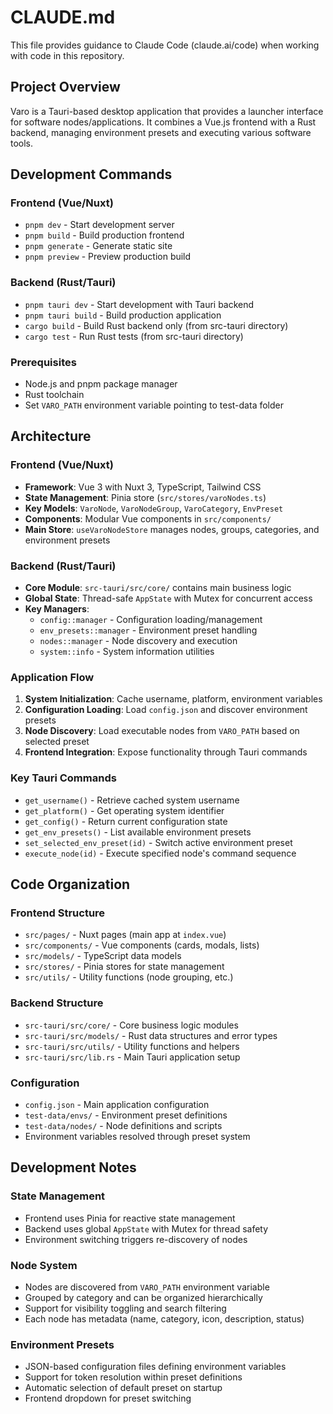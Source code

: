 # CLAUDE.md

This file provides guidance to Claude Code (claude.ai/code) when working with code in this repository.

## Project Overview

Varo is a Tauri-based desktop application that provides a launcher interface for software nodes/applications. It combines a Vue.js frontend with a Rust backend, managing environment presets and executing various software tools.

## Development Commands

### Frontend (Vue/Nuxt)
- `pnpm dev` - Start development server
- `pnpm build` - Build production frontend
- `pnpm generate` - Generate static site
- `pnpm preview` - Preview production build

### Backend (Rust/Tauri)
- `pnpm tauri dev` - Start development with Tauri backend
- `pnpm tauri build` - Build production application
- `cargo build` - Build Rust backend only (from src-tauri directory)
- `cargo test` - Run Rust tests (from src-tauri directory)

### Prerequisites
- Node.js and pnpm package manager
- Rust toolchain
- Set `VARO_PATH` environment variable pointing to test-data folder

## Architecture

### Frontend (Vue/Nuxt)
- **Framework**: Vue 3 with Nuxt 3, TypeScript, Tailwind CSS
- **State Management**: Pinia store (`src/stores/varoNodes.ts`)
- **Key Models**: `VaroNode`, `VaroNodeGroup`, `VaroCategory`, `EnvPreset`
- **Components**: Modular Vue components in `src/components/`
- **Main Store**: `useVaroNodeStore` manages nodes, groups, categories, and environment presets

### Backend (Rust/Tauri)
- **Core Module**: `src-tauri/src/core/` contains main business logic
- **Global State**: Thread-safe `AppState` with Mutex for concurrent access
- **Key Managers**: 
  - `config::manager` - Configuration loading/management
  - `env_presets::manager` - Environment preset handling
  - `nodes::manager` - Node discovery and execution
  - `system::info` - System information utilities

### Application Flow
1. **System Initialization**: Cache username, platform, environment variables
2. **Configuration Loading**: Load `config.json` and discover environment presets
3. **Node Discovery**: Load executable nodes from `VARO_PATH` based on selected preset
4. **Frontend Integration**: Expose functionality through Tauri commands

### Key Tauri Commands
- `get_username()` - Retrieve cached system username
- `get_platform()` - Get operating system identifier
- `get_config()` - Return current configuration state
- `get_env_presets()` - List available environment presets
- `set_selected_env_preset(id)` - Switch active environment preset
- `execute_node(id)` - Execute specified node's command sequence

## Code Organization

### Frontend Structure
- `src/pages/` - Nuxt pages (main app at `index.vue`)
- `src/components/` - Vue components (cards, modals, lists)
- `src/models/` - TypeScript data models
- `src/stores/` - Pinia stores for state management
- `src/utils/` - Utility functions (node grouping, etc.)

### Backend Structure
- `src-tauri/src/core/` - Core business logic modules
- `src-tauri/src/models/` - Rust data structures and error types
- `src-tauri/src/utils/` - Utility functions and helpers
- `src-tauri/src/lib.rs` - Main Tauri application setup

### Configuration
- `config.json` - Main application configuration
- `test-data/envs/` - Environment preset definitions
- `test-data/nodes/` - Node definitions and scripts
- Environment variables resolved through preset system

## Development Notes

### State Management
- Frontend uses Pinia for reactive state management
- Backend uses global `AppState` with Mutex for thread safety
- Environment switching triggers re-discovery of nodes

### Node System
- Nodes are discovered from `VARO_PATH` environment variable
- Grouped by category and can be organized hierarchically
- Support for visibility toggling and search filtering
- Each node has metadata (name, category, icon, description, status)

### Environment Presets
- JSON-based configuration files defining environment variables
- Support for token resolution within preset definitions
- Automatic selection of default preset on startup
- Frontend dropdown for preset switching